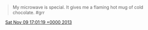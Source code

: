 > My microwave is special\. It gives me a flaming hot mug of cold chocolate\. \#grr

<img src="../../media/tweet.ico" width="12" /> [Sat Nov 09 17:01:19 +0000 2013](https://twitter.com/DromerDenker/status/399220168309866496)